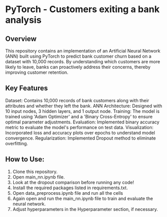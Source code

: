 # PyTorch - Customers exiting a bank analysis
## Overview
This repository contains an implementation of an Artificial Neural Network (ANN) built using PyTorch to predict bank customer churn based on a dataset with 10,000 records. By understanding which customers are more likely to leave, banks can proactively address their concerns, thereby improving customer retention.

## Key Features
Dataset: Contains 10,000 records of bank customers along with their attributes and whether they left the bank.
ANN Architecture: Designed with 10 input nodes, 3 hidden layers, and 1 output node. 
Training: The model is trained using 'Adam Optimizer' and a 'Binary Cross-Entropy' to ensure optimal parameter adjustments.
Evaluation: Implemented binary accuracy metric to evaluate the model's performance on test data. 
Visualization: Incorporated loss and accuracy plots over epochs to understand model convergence.
Regularization: Implemented Dropout method to eliminate overfitting.

## How to Use:
1. Clone this repository.
1. Open main_nn.ipynb file.
1. Look at the dropout comparison before running any code!
1. Install the required packages listed in requirements.txt.
1. Open data_preprocess.ipynb file and run all the cells
1. Again open and run the main_nn.ipynb file to train and evaluate the neural network.
1. Adjust hyperparameters in the Hyperparameter section, if necessary.








